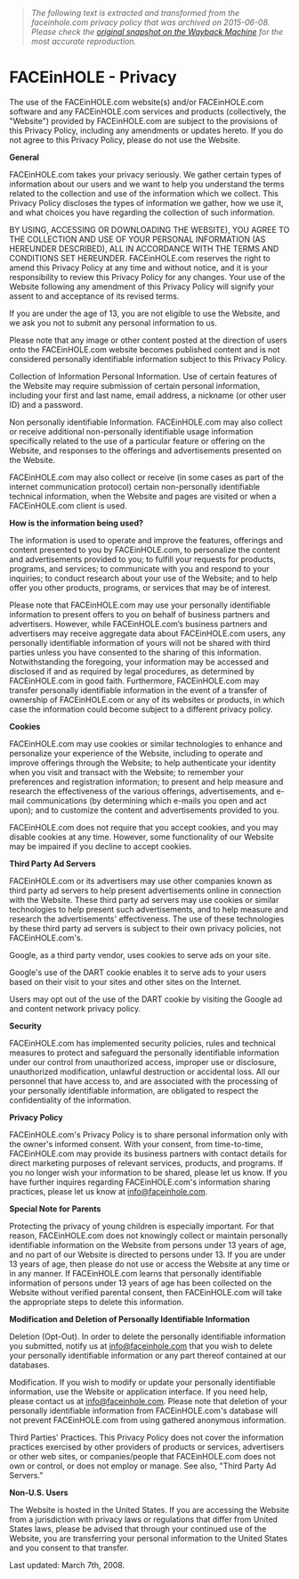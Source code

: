 > *The following text is extracted and transformed from the faceinhole.com privacy policy that was archived on 2015-06-08. Please check the [original snapshot on the Wayback Machine](https://web.archive.org/web/20150608043103id_/http%3A//www.faceinhole.com/v2/company.asp%3Farea%3Dprivacy) for the most accurate reproduction.*

# FACEinHOLE - Privacy

  
The use of the FACEinHOLE.com website(s) and/or FACEinHOLE.com software and any FACEinHOLE.com services and products (collectively, the "Website") provided by FACEinHOLE.com are subject to the provisions of this Privacy Policy, including any amendments or updates hereto. If you do not agree to this Privacy Policy, please do not use the Website.

**General**

FACEinHOLE.com takes your privacy seriously. We gather certain types of information about our users and we want to help you understand the terms related to the collection and use of the information which we collect. This Privacy Policy discloses the types of information we gather, how we use it, and what choices you have regarding the collection of such information.

BY USING, ACCESSING OR DOWNLOADING THE WEBSITE), YOU AGREE TO THE COLLECTION AND USE OF YOUR PERSONAL INFORMATION (AS HEREUNDER DESCRIBED), ALL IN ACCORDANCE WITH THE TERMS AND CONDITIONS SET HEREUNDER. FACEinHOLE.com reserves the right to amend this Privacy Policy at any time and without notice, and it is your responsibility to review this Privacy Policy for any changes. Your use of the Website following any amendment of this Privacy Policy will signify your assent to and acceptance of its revised terms.

If you are under the age of 13, you are not eligible to use the Website, and we ask you not to submit any personal information to us. 

Please note that any image or other content posted at the direction of users onto the FACEinHOLE.com website becomes published content and is not considered personally identifiable information subject to this Privacy Policy. 

Collection of Information Personal Information. Use of certain features of the Website may require submission of certain personal information, including your first and last name, email address, a nickname (or other user ID) and a password. 

Non personally identifiable Information. FACEinHOLE.com may also collect or receive additional non-personally identifiable usage information specifically related to the use of a particular feature or offering on the Website, and responses to the offerings and advertisements presented on the Website. 

FACEinHOLE.com may also collect or receive (in some cases as part of the internet communication protocol) certain non-personally identifiable technical information, when the Website and pages are visited or when a FACEinHOLE.com client is used. 

**How is the information being used?**

The information is used to operate and improve the features, offerings and content presented to you by FACEinHOLE.com, to personalize the content and advertisements provided to you; to fulfill your requests for products, programs, and services; to communicate with you and respond to your inquiries; to conduct research about your use of the Website; and to help offer you other products, programs, or services that may be of interest.

Please note that FACEinHOLE.com may use your personally identifiable information to present offers to you on behalf of business partners and advertisers. However, while FACEinHOLE.com’s business partners and advertisers may receive aggregate data about FACEinHOLE.com users, any personally identifiable information of yours will not be shared with third parties unless you have consented to the sharing of this information. Notwithstanding the foregoing, your information may be accessed and disclosed if and as required by legal procedures, as determined by FACEinHOLE.com in good faith. Furthermore, FACEinHOLE.com may transfer personally identifiable information in the event of a transfer of ownership of FACEinHOLE.com or any of its websites or products, in which case the information could become subject to a different privacy policy. 

**Cookies**

FACEinHOLE.com may use cookies or similar technologies to enhance and personalize your experience of the Website, including to operate and improve offerings through the Website; to help authenticate your identity when you visit and transact with the Website; to remember your preferences and registration information; to present and help measure and research the effectiveness of the various offerings, advertisements, and e-mail communications (by determining which e-mails you open and act upon); and to customize the content and advertisements provided to you.

FACEinHOLE.com does not require that you accept cookies, and you may disable cookies at any time. However, some functionality of our Website may be impaired if you decline to accept cookies. 

**Third Party Ad Servers**

FACEinHOLE.com or its advertisers may use other companies known as third party ad servers to help present advertisements online in connection with the Website. These third party ad servers may use cookies or similar technologies to help present such advertisements, and to help measure and research the advertisements' effectiveness. The use of these technologies by these third party ad servers is subject to their own privacy policies, not FACEinHOLE.com's. 

Google, as a third party vendor, uses cookies to serve ads on your site.

Google's use of the DART cookie enables it to serve ads to your users based on their visit to your sites and other sites on the Internet.

Users may opt out of the use of the DART cookie by visiting the Google ad and content network privacy policy. 

**Security**

FACEinHOLE.com has implemented security policies, rules and technical measures to protect and safeguard the personally identifiable information under our control from unauthorized access, improper use or disclosure, unauthorized modification, unlawful destruction or accidental loss. All our personnel that have access to, and are associated with the processing of your personally identifiable information, are obligated to respect the confidentiality of the information.

**Privacy Policy**

FACEinHOLE.com's Privacy Policy is to share personal information only with the owner's informed consent. With your consent, from time-to-time, FACEinHOLE.com may provide its business partners with contact details for direct marketing purposes of relevant services, products, and programs. If you no longer wish your information to be shared, please let us know. If you have further inquires regarding FACEinHOLE.com's information sharing practices, please let us know at info@faceinhole.com.

**Special Note for Parents**

Protecting the privacy of young children is especially important. For that reason, FACEinHOLE.com does not knowingly collect or maintain personally identifiable information on the Website from persons under 13 years of age, and no part of our Website is directed to persons under 13. If you are under 13 years of age, then please do not use or access the Website at any time or in any manner. If FACEinHOLE.com learns that personally identifiable information of persons under 13 years of age has been collected on the Website without verified parental consent, then FACEinHOLE.com will take the appropriate steps to delete this information. 

**Modification and Deletion of Personally Identifiable Information**

Deletion (Opt-Out). In order to delete the personally identifiable information you submitted, notify us at info@faceinhole.com that you wish to delete your personally identifiable information or any part thereof contained at our databases.

Modification. If you wish to modify or update your personally identifiable information, use the Website or application interface. If you need help, please contact us at info@faceinhole.com. Please note that deletion of your personally identifiable information from FACEinHOLE.com's database will not prevent FACEinHOLE.com from using gathered anonymous information. 

Third Parties' Practices. This Privacy Policy does not cover the information practices exercised by other providers of products or services, advertisers or other web sites, or companies/people that FACEinHOLE.com does not own or control, or does not employ or manage. See also, "Third Party Ad Servers." 

**Non-U.S. Users**

The Website is hosted in the United States. If you are accessing the Website from a jurisdiction with privacy laws or regulations that differ from United States laws, please be advised that through your continued use of the Website, you are transferring your personal information to the United States and you consent to that transfer. 

Last updated: March 7th, 2008. 
